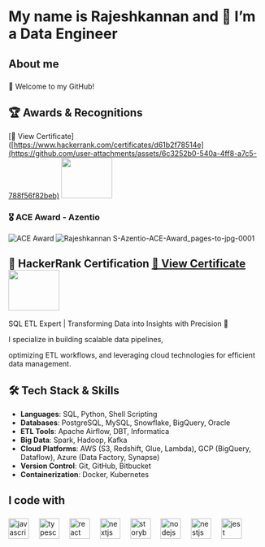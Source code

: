 ###

<h1><p align="left">My name is Rajeshkannan and 🔭  I’m a Data Engineer</p></h1>

<h2 align="left">About me</h2>

###

🚀 Welcome to my GitHub! 

## 🏆 Awards & Recognitions

[🔗 View Certificate]([https://www.hackerrank.com/certificates/d61b2f78514e](https://github.com/user-attachments/assets/6c3252b0-540a-4ff8-a7c5-788f56f82beb) <img src="[https://github.com/user-attachments/assets/df31c3c4-0553-418a-be3e-6507e82fd8da](https://github.com/user-attachments/assets/6c3252b0-540a-4ff8-a7c5-788f56f82beb)" width="100" height="80">

### 🎖️ ACE Award - Azentio
![ACE Award](https://github.com/mrrajeshkannan/YOUR_REPO/blob/main/path/to/image.png)
![Rajeshkannan S-Azentio-ACE-Award_pages-to-jpg-0001](https://github.com/user-attachments/assets/6c3252b0-540a-4ff8-a7c5-788f56f82beb)


## 📜 HackerRank Certification  [🔗 View Certificate](https://www.hackerrank.com/certificates/d61b2f78514e) <img src="https://github.com/user-attachments/assets/df31c3c4-0553-418a-be3e-6507e82fd8da" width="100" height="80">
  


SQL ETL Expert | Transforming Data into Insights with Precision 🚀

I specialize in building scalable data pipelines, 

optimizing ETL workflows, and leveraging cloud technologies for efficient data management.

## 🛠️ Tech Stack & Skills

- **Languages**: SQL, Python, Shell Scripting  
- **Databases**: PostgreSQL, MySQL, Snowflake, BigQuery, Oracle  
- **ETL Tools**: Apache Airflow, DBT, Informatica  
- **Big Data**: Spark, Hadoop, Kafka  
- **Cloud Platforms**: AWS (S3, Redshift, Glue, Lambda), GCP (BigQuery, Dataflow), Azure (Data Factory, Synapse)  
- **Version Control**: Git, GitHub, Bitbucket  
- **Containerization**: Docker, Kubernetes  

###

<h2 align="left">I code with</h2>

###

<div align="left">
  <img src="https://cdn.jsdelivr.net/gh/devicons/devicon/icons/javascript/javascript-original.svg" height="40" alt="javascript logo"  />
  <img width="12" />
  <img src="https://cdn.jsdelivr.net/gh/devicons/devicon/icons/typescript/typescript-original.svg" height="40" alt="typescript logo"  />
  <img width="12" />
  <img src="https://cdn.jsdelivr.net/gh/devicons/devicon/icons/react/react-original.svg" height="40" alt="react logo"  />
  <img width="12" />
  <img src="https://cdn.jsdelivr.net/gh/devicons/devicon/icons/nextjs/nextjs-original.svg" height="40" alt="nextjs logo"  />
  <img width="12" />
  <img src="https://cdn.jsdelivr.net/gh/devicons/devicon/icons/storybook/storybook-original.svg" height="40" alt="storybook logo"  />
  <img width="12" />
  <img src="https://cdn.jsdelivr.net/gh/devicons/devicon/icons/nodejs/nodejs-original.svg" height="40" alt="nodejs logo"  />
  <img width="12" />
  <img src="https://cdn.jsdelivr.net/gh/devicons/devicon/icons/nestjs/nestjs-original.svg" height="40" alt="nestjs logo"  />
  <img width="12" />
  <img src="https://cdn.jsdelivr.net/gh/devicons/devicon/icons/jest/jest-plain.svg" height="40" alt="jest logo"  />
</div>

###
